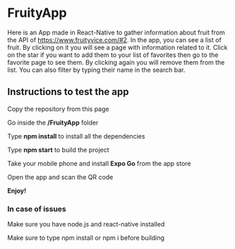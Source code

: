 # FruityApp

Here is an App made in React-Native to gather information about fruit from the API of https://www.fruityvice.com/#2.
In the app, you can see a list of fruit. By clicking on it you will see a page with information related to it.
Click on the star if you want to add them to your list of favorites then go to the favorite page to see them.
By clicking again you will remove them from the list.
You can also filter by typing their name in the search bar.

## Instructions to test the app

Copy the repository from this page

Go inside the **/FruityApp** folder

Type **npm install** to install all the dependencies

Type **npm start** to build the project

Take your mobile phone and install **Expo Go** from the app store 

Open the app and scan the QR code

**Enjoy!**

### In case of issues

Make sure you have node.js and react-native installed

Make sure to type npm install or npm i before building

